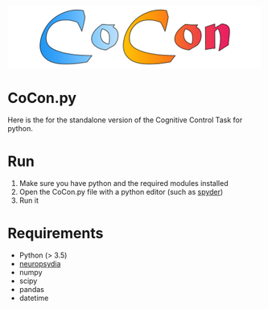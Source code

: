 ![](https://github.com/DominiqueMakowski/CoCon.py/raw/master/CoCon/Logo/Logo_CoCon.png)
# CoCon.py
Here is the for the standalone version of the Cognitive Control Task for python.

# Run

1) Make sure you have python and the required modules installed
2) Open the CoCon.py file with a python editor (such as [spyder](https://pythonhosted.org/spyder/installation.html))
3) Run it

# Requirements

- Python (> 3.5)
- [neuropsydia](https://github.com/neuropsychology/Neuropsydia.py)
- numpy
- scipy
- pandas
- datetime
